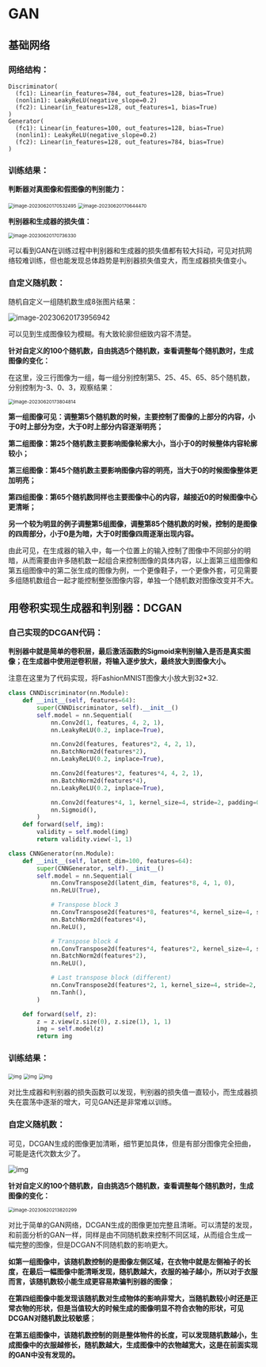# GAN

## 基础网络

### 网络结构：

```
Discriminator(
  (fc1): Linear(in_features=784, out_features=128, bias=True)
  (nonlin1): LeakyReLU(negative_slope=0.2)
  (fc2): Linear(in_features=128, out_features=1, bias=True)
)
Generator(
  (fc1): Linear(in_features=100, out_features=128, bias=True)
  (nonlin1): LeakyReLU(negative_slope=0.2)
  (fc2): Linear(in_features=128, out_features=784, bias=True)
)
```

### 训练结果：

**判断器对真图像和假图像的判别能力：**

<img src="E:\DeepLearning\DL\GAN\img\image-20230620170532495.png" alt="image-20230620170532495" style="zoom:67%;" />

<img src="E:\DeepLearning\DL\GAN\img\image-20230620170644470.png" alt="image-20230620170644470" style="zoom:67%;" />

**判别器和生成器的损失值：**

<img src="E:\DeepLearning\DL\GAN\img\image-20230620170736330.png" alt="image-20230620170736330" style="zoom:67%;" />

可以看到GAN在训练过程中判别器和生成器的损失值都有较大抖动，可见对抗网络较难训练，但也能发现总体趋势是判别器损失值变大，而生成器损失值变小。

### 自定义随机数：

随机自定义一组随机数生成8张图片结果：

![image-20230620173956942](E:\DeepLearning\DL\GAN\img\image-20230620173956942.png)

可以见到生成图像较为模糊。有大致轮廓但细致内容不清楚。

**针对自定义的100个随机数，自由挑选5个随机数，查看调整每个随机数时，生成图像的变化：**

在这里，没三行图像为一组，每一组分别控制第5、25、45、65、85个随机数，分别控制为-3、0、3，观察结果：

<img src="E:\DeepLearning\DL\GAN\img\image-20230620173804814.png" alt="image-20230620173804814" style="zoom:67%;" />

**第一组图像可见：调整第5个随机数的时候，主要控制了图像的上部分的内容，小于0时上部分为空，大于0时上部分内容逐渐明亮；**

**第二组图像：第25个随机数主要影响图像轮廓大小，当小于0的时候整体内容轮廓较小；**

**第三组图像：第45个随机数主要影响图像内容的明亮，当大于0的时候图像整体更加明亮；**

**第四组图像：第65个随机数同样也主要图像中心的内容，越接近0的时候图像中心更清晰；**

**另一个较为明显的例子调整第5组图像，调整第85个随机数的时候，控制的是图像的四周部分，小于0是为暗，大于0时图像四周逐渐出现内容。**

由此可见，在生成器的输入中，每一个位置上的输入控制了图像中不同部分的明暗，从而需要由许多随机数一起组合来控制图像的具体内容，以上面第三组图像和第五组图像中的第二张生成的图像为例，一个更像鞋子，一个更像外套，可见需要多组随机数组合一起才能控制整张图像内容，单独一个随机数对图像改变并不大。

## 用卷积实现生成器和判别器：DCGAN

### 自己实现的DCGAN代码：

**判别器中就是简单的卷积层，最后激活函数的Sigmoid来判别输入是否是真实图像；在生成器中使用逆卷积层，将输入逐步放大，最终放大到图像大小。**

注意在这里为了代码实现，将FashionMNIST图像大小放大到32*32.

```python
class CNNDiscriminator(nn.Module):
    def __init__(self, features=64):
        super(CNNDiscriminator, self).__init__()
        self.model = nn.Sequential(
            nn.Conv2d(1, features, 4, 2, 1),
            nn.LeakyReLU(0.2, inplace=True),

            nn.Conv2d(features, features*2, 4, 2, 1),
            nn.BatchNorm2d(features*2),
            nn.LeakyReLU(0.2, inplace=True),

            nn.Conv2d(features*2, features*4, 4, 2, 1),
            nn.BatchNorm2d(features*4),
            nn.LeakyReLU(0.2, inplace=True),

            nn.Conv2d(features*4, 1, kernel_size=4, stride=2, padding=0),
            nn.Sigmoid(),
        )
    def forward(self, img):
        validity = self.model(img)
        return validity.view(-1, 1)

class CNNGenerator(nn.Module):
    def __init__(self, latent_dim=100, features=64):
        super(CNNGenerator, self).__init__()
        self.model = nn.Sequential(
            nn.ConvTranspose2d(latent_dim, features*8, 4, 1, 0),
            nn.ReLU(True),

            # Transpose block 3
            nn.ConvTranspose2d(features*8, features*4, kernel_size=4, stride=2, padding=1),
            nn.BatchNorm2d(features*4),
            nn.ReLU(),

            # Transpose block 4
            nn.ConvTranspose2d(features*4, features*2, kernel_size=4, stride=2, padding=1),
            nn.BatchNorm2d(features*2),
            nn.ReLU(),

            # Last transpose block (different)
            nn.ConvTranspose2d(features*2, 1, kernel_size=4, stride=2, padding=1),
            nn.Tanh(),
        )

    def forward(self, z):
        z = z.view(z.size(0), z.size(1), 1, 1)
        img = self.model(z)
        return img
```

### 训练结果：

<img src="E:\DeepLearning\DL\GAN\img\img.png" alt="img" style="zoom:67%;" />

<img src="E:\DeepLearning\DL\GAN\img\img1.png" alt="img" style="zoom:67%;" />

<img src="E:\DeepLearning\DL\GAN\img\img2.png" alt="img" style="zoom:67%;" />

对比生成器和判别器的损失函数可以发现，判别器的损失值一直较小，而生成器损失在震荡中逐渐的增大，可见GAN还是非常难以训练。

### 自定义随机数：

可见，DCGAN生成的图像更加清晰，细节更加具体，但是有部分图像完全扭曲，可能是迭代次数太少了。

![img](E:\DeepLearning\DL\GAN\img\img3.png)

**针对自定义的100个随机数，自由挑选5个随机数，查看调整每个随机数时，生成图像的变化：**

<img src="E:\DeepLearning\DL\GAN\img\image-20230620213820299.png" alt="image-20230620213820299" style="zoom:67%;" />

对比于简单的GAN网络，DCGAN生成的图像更加完整且清晰。可以清楚的发现，和前面分析的GAN一样，同样是由不同随机数来控制不同区域，从而组合生成一幅完整的图像，但是DCGAN不同随机数的影响更大。

**如第一组图像中，该随机数控制的是图像左侧区域，在衣物中就是左侧袖子的长度，在最后一幅图像中能清晰发现，随机数越大，衣服的袖子越小，所以对于衣服而言，该随机数较小能生成更容易欺骗判别器的图像**；

**在第四组图像中能发现该随机数对生成物体的影响非常大，当随机数较小时还是正常衣物的形状，但是当值较大的时候生成的图像明显不符合衣物的形状，可见DCGAN对随机数比较敏感**；

**在第五组图像中，该随机数控制的则是整体物件的长度，可以发现随机数越小，生成图像中的衣服越修长，随机数越大，生成图像中的衣物越宽大，这是在前面实现的GAN中没有发现的。**



